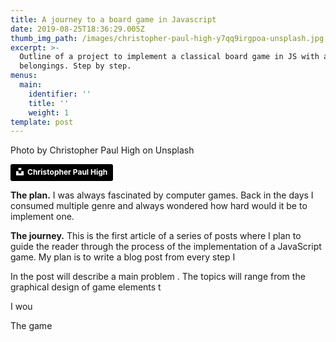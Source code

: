```yaml
---
title: A journey to a board game in Javascript
date: 2019-08-25T18:36:29.005Z
thumb_img_path: /images/christopher-paul-high-y7qq9irgpoa-unsplash.jpg
excerpt: >-
  Outline of a project to implement a classical board game in JS with all the
  belongings. Step by step.
menus:
  main:
    identifier: ''
    title: ''
    weight: 1
template: post
---
```

Photo by Christopher Paul High on Unsplash

<a style="background-color:black;color:white;text-decoration:none;padding:4px 6px;font-family:-apple-system, BlinkMacSystemFont, &quot;San Francisco&quot;, &quot;Helvetica Neue&quot;, Helvetica, Ubuntu, Roboto, Noto, &quot;Segoe UI&quot;, Arial, sans-serif;font-size:12px;font-weight:bold;line-height:1.2;display:inline-block;border-radius:3px" href="https://unsplash.com/@christopherphigh?utm_medium=referral&amp;utm_campaign=photographer-credit&amp;utm_content=creditBadge" target="_blank" rel="noopener noreferrer" title="Download free do whatever you want high-resolution photos from Christopher Paul High"><span style="display:inline-block;padding:2px 3px"><svg xmlns="http://www.w3.org/2000/svg" style="height:12px;width:auto;position:relative;vertical-align:middle;top:-2px;fill:white" viewBox="0 0 32 32"><title>unsplash-logo</title><path d="M10 9V0h12v9H10zm12 5h10v18H0V14h10v9h12v-9z"></path></svg></span><span style="display:inline-block;padding:2px 3px">Christopher Paul High</span></a>

**The plan.** I was always fascinated by computer games. Back in the days I consumed multiple genre and always wondered how hard would it be to implement one.





**The journey.** This is the first article of a series of posts where I plan to guide the reader through the process of the implementation of a JavaScript game. My plan is to write a blog post from every step I 

In the post will describe a main problem . The topics will range from the graphical design of game elements t

I wou



The game
